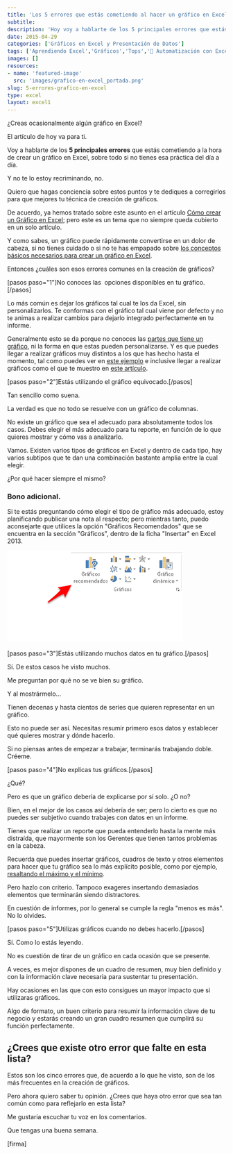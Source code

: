 ```yaml
---
title: 'Los 5 errores que estás cometiendo al hacer un gráfico en Excel'
subtitle: 
description: 'Hoy voy a hablarte de los 5 principales errores que estás cometiendo a la hora de crear un gráfico en Excel, sobre todo si no estás practicando diariamente.'
date: 2015-04-29
categories: ['Gráficos en Excel y Presentación de Datos']
tags: ['Aprendiendo Excel','Gráficos','Tops','🤖 Automatización con Excel']
images: []
resources: 
- name: 'featured-image'
  src: 'images/grafico-en-excel_portada.png'
slug: 5-errores-grafico-en-excel
type: excel
layout: excel1
---
```


¿Creas ocasionalmente algún gráfico en Excel?

El artículo de hoy va para ti.

Voy a hablarte de los **5 principales errores** que estás cometiendo a la hora de crear un gráfico en Excel, sobre todo si no tienes esa práctica del día a día.

Y no te lo estoy recriminando, no.

Quiero que hagas conciencia sobre estos puntos y te dediques a corregirlos para que mejores tu técnica de creación de gráficos.

De acuerdo, ya hemos tratado sobre este asunto en el artículo [Cómo crear un Gráfico en Excel](http://raymundoycaza.com/como-crear-un-grafico-en-excel/); pero este es un tema que no siempre queda cubierto en un solo artículo.

Y como sabes, un gráfico puede rápidamente convertirse en un dolor de cabeza, si no tienes cuidado o si no te has empapado sobre [los conceptos básicos necesarios para crear un gráfico en Excel](http://raymundoycaza.com/como-crear-un-grafico-en-excel/).

Entonces ¿cuáles son esos errores comunes en la creación de gráficos?

\[pasos paso="1"\]No conoces las  opciones disponibles en tu gráfico.\[/pasos\]

Lo más común es dejar los gráficos tal cual te los da Excel, sin personalizarlos. Te conformas con el gráfico tal cual viene por defecto y no te animas a realizar cambios para dejarlo integrado perfectamente en tu informe.

Generalmente esto se da porque no conoces las [partes que tiene un gráfico](http://raymundoycaza.com/partes-de-un-grafico/), ni la forma en que estas pueden personalizarse. Y es que puedes llegar a realizar gráficos muy distintos a los que has hecho hasta el momento, tal como puedes ver en [este ejemplo](http://raymundoycaza.com/graficar-en-excel-una-manera-distinta/) e inclusive llegar a realizar gráficos como el que te muestro en [este artículo](http://raymundoycaza.com/dibujar-un-barco-en-grafico/).

\[pasos paso="2"\]Estás utilizando el gráfico equivocado.\[/pasos\]

Tan sencillo como suena.

La verdad es que no todo se resuelve con un gráfico de columnas.

No existe un gráfico que sea el adecuado para absolutamente todos los casos. Debes elegir el más adecuado para tu reporte, en función de lo que quieres mostrar y cómo vas a analizarlo.

Vamos. Existen varios tipos de gráficos en Excel y dentro de cada tipo, hay varios subtipos que te dan una combinación bastante amplia entre la cual elegir.

¿Por qué hacer siempre el mismo?

### Bono adicional.

Si te estás preguntando cómo elegir el tipo de gráfico más adecuado, estoy planificando publicar una nota al respecto; pero mientras tanto, puedo aconsejarte que utilices la opción "Gráficos Recomendados" que se encuentra en la sección "Gráficos", dentro de la ficha "Insertar" en Excel 2013.

![Crear un gráfico en Excel](images/crear-un-grafico-en-excel2.png)

\[pasos paso="3"\]Estás utilizando muchos datos en tu gráfico.\[/pasos\]

Sí. De estos casos he visto muchos.

Me preguntan por qué no se ve bien su gráfico.

Y al mostrármelo...

Tienen decenas y hasta cientos de series que quieren representar en un gráfico.

Esto no puede ser así. Necesitas resumir primero esos datos y establecer qué quieres mostrar y dónde hacerlo.

Si no piensas antes de empezar a trabajar, terminarás trabajando doble. Créeme.

\[pasos paso="4"\]No explicas tus gráficos.\[/pasos\]

¿Qué?

Pero es que un gráfico debería de explicarse por sí solo. ¿O no?

Bien, en el mejor de los casos así debería de ser; pero lo cierto es que no puedes ser subjetivo cuando trabajes con datos en un informe.

Tienes que realizar un reporte que pueda entenderlo hasta la mente más distraída, que mayormente son los Gerentes que tienen tantos problemas en la cabeza.

Recuerda que puedes insertar gráficos, cuadros de texto y otros elementos para hacer que tu gráfico sea lo más explícito posible, como por ejemplo, [resaltando el máximo y el mínimo](http://raymundoycaza.com/maximo-y-minimo-en-grafico/).

Pero hazlo con criterio. Tampoco exageres insertando demasiados elementos que terminarán siendo distractores.

En cuestión de informes, por lo general se cumple la regla "menos es más". No lo olvides.

\[pasos paso="5"\]Utilizas gráficos cuando no debes hacerlo.\[/pasos\]

Sí. Como lo estás leyendo.

No es cuestión de tirar de un gráfico en cada ocasión que se presente.

A veces, es mejor dispones de un cuadro de resumen, muy bien definido y con la información clave necesaria para sustentar tu presentación.

Hay ocasiones en las que con esto consigues un mayor impacto que si utilizaras gráficos.

Algo de formato, un buen criterio para resumir la información clave de tu negocio y estarás creando un gran cuadro resumen que cumplirá su función perfectamente.

## ¿Crees que existe otro error que falte en esta lista?

Estos son los cinco errores que, de acuerdo a lo que he visto, son de los más frecuentes en la creación de gráficos.

Pero ahora quiero saber tu opinión. ¿Crees que haya otro error que sea tan común como para reflejarlo en esta lista?

Me gustaría escuchar tu voz en los comentarios.

Que tengas una buena semana.

\[firma\]
